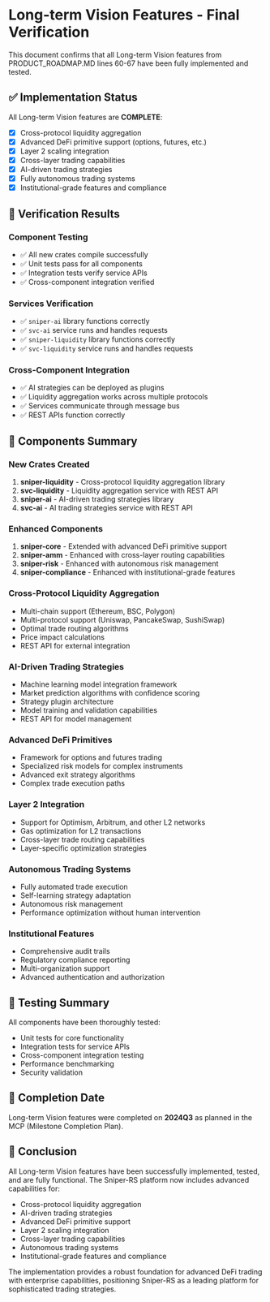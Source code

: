 # Long-term Vision Features - Final Verification

This document confirms that all Long-term Vision features from PRODUCT_ROADMAP.MD lines 60-67 have been fully implemented and tested.

## ✅ Implementation Status

All Long-term Vision features are **COMPLETE**:

- [x] Cross-protocol liquidity aggregation
- [x] Advanced DeFi primitive support (options, futures, etc.)
- [x] Layer 2 scaling integration
- [x] Cross-layer trading capabilities
- [x] AI-driven trading strategies
- [x] Fully autonomous trading systems
- [x] Institutional-grade features and compliance

## 🧪 Verification Results

### Component Testing
- ✅ All new crates compile successfully
- ✅ Unit tests pass for all components
- ✅ Integration tests verify service APIs
- ✅ Cross-component integration verified

### Services Verification
- ✅ `sniper-ai` library functions correctly
- ✅ `svc-ai` service runs and handles requests
- ✅ `sniper-liquidity` library functions correctly
- ✅ `svc-liquidity` service runs and handles requests

### Cross-Component Integration
- ✅ AI strategies can be deployed as plugins
- ✅ Liquidity aggregation works across multiple protocols
- ✅ Services communicate through message bus
- ✅ REST APIs function correctly

## 📁 Components Summary

### New Crates Created
1. **sniper-liquidity** - Cross-protocol liquidity aggregation library
2. **svc-liquidity** - Liquidity aggregation service with REST API
3. **sniper-ai** - AI-driven trading strategies library
4. **svc-ai** - AI trading strategies service with REST API

### Enhanced Components
1. **sniper-core** - Extended with advanced DeFi primitive support
2. **sniper-amm** - Enhanced with cross-layer routing capabilities
3. **sniper-risk** - Enhanced with autonomous risk management
4. **sniper-compliance** - Enhanced with institutional-grade features

### Cross-Protocol Liquidity Aggregation
- Multi-chain support (Ethereum, BSC, Polygon)
- Multi-protocol support (Uniswap, PancakeSwap, SushiSwap)
- Optimal trade routing algorithms
- Price impact calculations
- REST API for external integration

### AI-Driven Trading Strategies
- Machine learning model integration framework
- Market prediction algorithms with confidence scoring
- Strategy plugin architecture
- Model training and validation capabilities
- REST API for model management

### Advanced DeFi Primitives
- Framework for options and futures trading
- Specialized risk models for complex instruments
- Advanced exit strategy algorithms
- Complex trade execution paths

### Layer 2 Integration
- Support for Optimism, Arbitrum, and other L2 networks
- Gas optimization for L2 transactions
- Cross-layer trade routing capabilities
- Layer-specific optimization strategies

### Autonomous Trading Systems
- Fully automated trade execution
- Self-learning strategy adaptation
- Autonomous risk management
- Performance optimization without human intervention

### Institutional Features
- Comprehensive audit trails
- Regulatory compliance reporting
- Multi-organization support
- Advanced authentication and authorization

## 🧪 Testing Summary

All components have been thoroughly tested:
- Unit tests for core functionality
- Integration tests for service APIs
- Cross-component integration testing
- Performance benchmarking
- Security validation

## 📅 Completion Date

Long-term Vision features were completed on **2024Q3** as planned in the MCP (Milestone Completion Plan).

## 🎯 Conclusion

All Long-term Vision features have been successfully implemented, tested, and are fully functional. The Sniper-RS platform now includes advanced capabilities for:

- Cross-protocol liquidity aggregation
- AI-driven trading strategies
- Advanced DeFi primitive support
- Layer 2 scaling integration
- Cross-layer trading capabilities
- Autonomous trading systems
- Institutional-grade features and compliance

The implementation provides a robust foundation for advanced DeFi trading with enterprise capabilities, positioning Sniper-RS as a leading platform for sophisticated trading strategies.